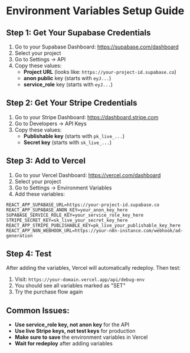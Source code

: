 # Environment Variables Setup Guide

## Step 1: Get Your Supabase Credentials

1. Go to your Supabase Dashboard: https://supabase.com/dashboard
2. Select your project
3. Go to Settings → API
4. Copy these values:
   - **Project URL** (looks like: `https://your-project-id.supabase.co`)
   - **anon public** key (starts with `eyJ...`)
   - **service_role** key (starts with `eyJ...`)

## Step 2: Get Your Stripe Credentials

1. Go to your Stripe Dashboard: https://dashboard.stripe.com
2. Go to Developers → API Keys
3. Copy these values:
   - **Publishable key** (starts with `pk_live_...`)
   - **Secret key** (starts with `sk_live_...`)

## Step 3: Add to Vercel

1. Go to your Vercel Dashboard: https://vercel.com/dashboard
2. Select your project
3. Go to Settings → Environment Variables
4. Add these variables:

```
REACT_APP_SUPABASE_URL=https://your-project-id.supabase.co
REACT_APP_SUPABASE_ANON_KEY=your_anon_key_here
SUPABASE_SERVICE_ROLE_KEY=your_service_role_key_here
STRIPE_SECRET_KEY=sk_live_your_secret_key_here
REACT_APP_STRIPE_PUBLISHABLE_KEY=pk_live_your_publishable_key_here
REACT_APP_N8N_WEBHOOK_URL=https://your-n8n-instance.com/webhook/ad-generation
```

## Step 4: Test

After adding the variables, Vercel will automatically redeploy. Then test:

1. Visit: `https://your-domain.vercel.app/api/debug-env`
2. You should see all variables marked as "SET"
3. Try the purchase flow again

## Common Issues:

- **Use service_role key, not anon key** for the API
- **Use live Stripe keys, not test keys** for production
- **Make sure to save** the environment variables in Vercel
- **Wait for redeploy** after adding variables 